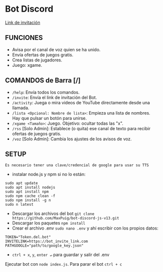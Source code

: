 # Bot Discord
[Link de invitación](https://bot.maxpuig.com)

## FUNCIONES
- Avisa por el canal de voz quien se ha unido.
- Envía ofertas de juegos gratis.
- Crea listas de jugadores.
- Juego: xgame.

## COMANDOS de Barra [/]
- `/help`: Envía todos los comandos.
- `/invite`: Envía el link de invitación del Bot.
- `/activity`: Juega o mira videos de YouTube directamente desde una llamada.
- `/lista <Opcional: Nombre de lista>`: Empieza una lista de nombres. Hay que pulsar un botón para unirse.
- `/xgame <Tamaño>`: Juego. Objetivo: ocultar todas las "x".
- `/rss` [Solo Admin]: Establece (o quita) ese canal de texto para recibir ofertas de juegos gratis.
- `/voz` [Solo Admin]: Cambia los ajustes de los avisos de voz.

## SETUP
```Es necesario tener una clave/credencial de google para usar su TTS```
- instalar node.js y npm si no lo están:
```
sudo apt update
sudo apt install nodejs
sudo apt install npm
sudo npm cache clean -f
sudo npm install -g n
sudo n latest
```
- Descargar los archivos del bot ```git clone https://github.com/MaxPuig/bot-discord-js-v13.git```
- Descargar los paquetes ```npm install```
- Crear el archivo .env ```sudo nano .env``` y ahí escribir con los propios datos:
```
TOKEN="Token.del.bot"
INVITELINK=https://bot_invite_link.com
PATHGOOGLE="path/to/google_key.json"
```
- ```ctrl + x```, ```y```, ```enter ↵``` para guardar y salir del .env

Ejecutar bot con ```node index.js```. 
Para parar el bot ```ctrl + c```
